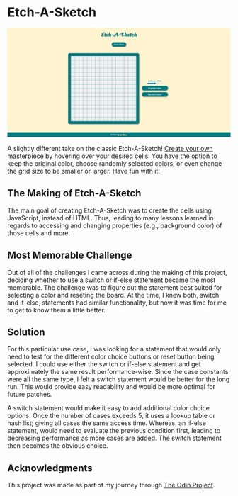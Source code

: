 # Etch-A-Sketch

![Etch-A-Sketch on Desktop](/styles/desktop.png)

A slightly different take on the classic Etch-A-Sketch! [Create your own masterpiece](janetthieu.github.io/Etch-A-Sketch/) by hovering over your desired cells. You have the option to keep the original color, choose randomly selected colors, or even change the grid size to be smaller or larger. Have fun with it!

## The Making of Etch-A-Sketch
The main goal of creating Etch-A-Sketch was to create the cells using JavaScript, instead of HTML. Thus, leading to many lessons learned in regards to accessing and changing properties (e.g., background color) of those cells and more.

## Most Memorable Challenge
Out of all of the challenges I came across during the making of this project, deciding whether to use a switch or if-else statement became the most memorable. The challenge was to figure out the statement best suited for selecting a color and reseting the board. At the time, I knew both, switch and if-else, statements had similar functionality, but now it was time for me to get to know them a little better.

## Solution
For this particular use case, I was looking for a statement that would only need to test for the different color choice buttons or reset button being selected. I could use either the switch or if-else statement and get approximately the same result performance-wise. Since the case constants were all the same type, I felt a switch statement would be better for the long run. This would provide easy readability and would be more optimal for future patches.

A switch statement would make it easy to add additional color choice options. Once the number of cases exceeds 5, it uses a lookup table or hash list; giving all cases the same access time. Whereas, an if-else statement, would need to evaluate the previous condition first, leading to decreasing performance as more cases are added. The switch statement then becomes the obvious choice.

## Acknowledgments

This project was made as part of my journey through [The Odin Project](https://www.theodinproject.com/).